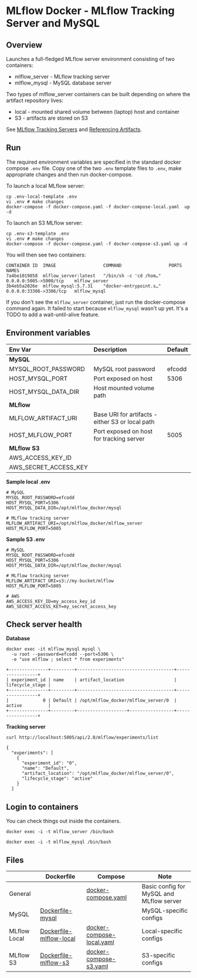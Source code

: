 
# MLflow Docker - MLflow Tracking Server and MySQL 

## Overview

Launches a full-fledged MLflow server environment consisting of two containers:
* mlflow_server - MLflow tracking server
* mlflow_mysql - MySQL database server

Two types of mlflow_server containers can be built depending on where the artifact repository lives:
  * local - mounted shared volume between (laptop) host and container 
  * S3 - artifacts are stored on S3

See [MLflow Tracking Servers](https://mlflow.org/docs/latest/tracking.html#mlflow-tracking-servers) and
[Referencing Artifacts](https://mlflow.org/docs/latest/concepts.html#referencing-artifacts).


## Run

The required  environment variables are specified in the standard docker compose `.env` file.
Copy one of the two `.env` template files to `.env`, make appropriate changes and then run docker-compose.

To launch a local MLflow server:
```
cp .env-local-template .env
vi .env # make changes 
docker-compose -f docker-compose.yaml -f docker-compose-local.yaml  up -d 
```

To launch an S3 MLflow server:
```
cp .env-s3-template .env
vi .env # make changes 
docker-compose -f docker-compose.yaml -f docker-compose-s3.yaml up -d 
```
You will then see two containers:
```
CONTAINER ID  IMAGE                  COMMAND                  PORTS                     NAMES
7a4be1019858  mlflow_server:latest   "/bin/sh -c 'cd /hom…"   0.0.0.0:5005->5000/tcp    mlflow_server
3b4eb5a2026e  mlflow_mysql:5.7.31    "docker-entrypoint.s…"   0.0.0.0:33306->3306/tcp   mlflow_mysql
```
If you don't see the `mlflow_server` container, just run the docker-compose command again. 
It failed to start because `mlflow_mysql` wasn't up yet. It's a TODO to add a wait-until-alive feature.

## Environment variables

| Env Var  | Description  | Default  |
|:--|:--|:--|
| **MySQL**  |   |   |
| MYSQL_ROOT_PASSWORD | MySQL root password  | efcodd   |
| HOST_MYSQL_PORT  | Port exposed on host  | 5306  |
|  HOST_MYSQL_DATA_DIR  | Host mounted volume path |   |
| **MLflow**  |   |   |
| MLFLOW_ARTIFACT_URI  | Base URI for artifacts - either S3 or local path|   |
| HOST_MLFLOW_PORT  | Port exposed on host for tracking server  | 5005  |
| **MLflow S3**  |   |   |
| AWS_ACCESS_KEY_ID  |   |   |
| AWS_SECRET_ACCESS_KEY  |   |   |


**Sample local .env**
```
# MySQL 
MYSQL_ROOT_PASSWORD=efcodd
HOST_MYSQL_PORT=5306
HOST_MYSQL_DATA_DIR=/opt/mlflow_docker/mysql

# MLflow tracking server
MLFLOW_ARTIFACT_URI=/opt/mlflow_docker/mlflow_server
HOST_MLFLOW_PORT=5005
```

**Sample S3 .env**
```
# MySQL 
MYSQL_ROOT_PASSWORD=efcodd
HOST_MYSQL_PORT=5306
HOST_MYSQL_DATA_DIR=/opt/mlflow_docker/mysql

# MLflow tracking server
MLFLOW_ARTIFACT_URI=s3://my-bucket/mlflow
HOST_MLFLOW_PORT=5005

# AWS 
AWS_ACCESS_KEY_ID=my_access_key_id
AWS_SECRET_ACCESS_KEY=my_secret_access_key
```

## Check server health

**Database**
```
docker exec -it mlflow_mysql mysql \
  -u root --password=efcodd --port=5306 \
  -e "use mlflow ; select * from experiments"
```
```
+---------------+---------+-------------------------------------+-----------------+
| experiment_id | name    | artifact_location                   | lifecycle_stage |
+---------------+---------+-------------------------------------+-----------------+
|             0 | Default | /opt/mlflow_docker/mlflow_server/0  | active          |
+---------------+---------+-------------------+-----------------+-----------------+
```

**Tracking server**
```
curl http://localhost:5005/api/2.0/mlflow/experiments/list
```
```
{
  "experiments": [
    {
      "experiment_id": "0",
      "name": "Default",
      "artifact_location": "/opt/mlflow_docker/mlflow_server/0",
      "lifecycle_stage": "active"
    }
  ]
```

## Login to containers

You can check things out inside the containers.
```
docker exec -i -t mlflow_server /bin/bash
```
```
docker exec -i -t mlflow_mysql /bin/bash
```

## Files

|   | Dockerfile   | Compose | Note |
|---|---|---|--|
| General  |  | [docker-compose.yaml](docker-compose.yaml)  | Basic config for MySQL and MLflow server |
|MySQL  | [Dockerfile-mysql](Dockerfile-mysql)  | | MySQL-specific configs |
| MLflow Local  |[Dockerfile-mlflow-local](Dockerfile-mlflow-local)  |[docker-compose-local.yaml](docker-compose-local.yaml)  | Local-specific configs|
| MLflow S3 | [Dockerfile-mlflow-s3](Dockerfile-mlflow-s3)  |[docker-compose-s3.yaml](docker-compose-s3.yaml)  | S3-specific configs|
